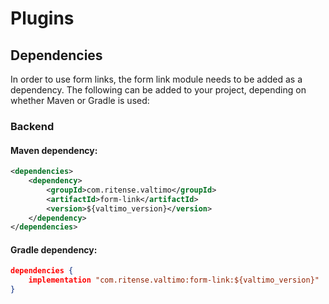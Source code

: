 # Plugins

## Dependencies

In order to use form links, the form link module needs to be added as a dependency. The
following can be added to your project, depending on whether Maven or Gradle is used:

### Backend

#### Maven dependency:
```xml
<dependencies>
    <dependency>
        <groupId>com.ritense.valtimo</groupId>
        <artifactId>form-link</artifactId>
        <version>${valtimo_version}</version>
    </dependency>
</dependencies>
```

#### Gradle dependency:
```json
dependencies {
    implementation "com.ritense.valtimo:form-link:${valtimo_version}"
}
```
